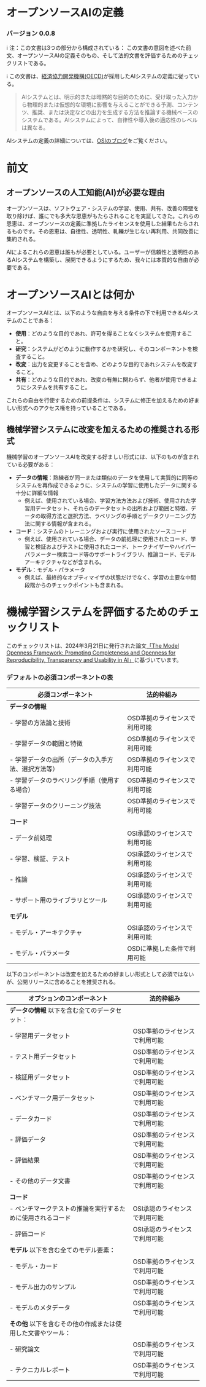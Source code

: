 # オープンソースAIの定義
### バージョン 0.0.8

:information_source: 注：この文書は3つの部分から構成されている： この文書の意図を述べた前文、オープンソースAIの定義そのもの、そして法的文書を評価するためのチェックリストである。

:information_source: この文書は、[経済協力開発機構(OECD)](https://legalinstruments.oecd.org/en/instruments/OECD-LEGAL-0449)が採用したAIシステムの定義に従っている。



> AIシステムとは、明示的または暗黙的な目的のために、受け取った入力から物理的または仮想的な環境に影響を与えることができる予測、コンテンツ、推奨、または決定などの出力を生成する方法を推論する機械ベースのシステムである。AIシステムによって、自律性や導入後の適応性のレベルは異なる。

AIシステムの定義の詳細については、[OSIのブログ](https://blog.opensource.org/open-source-ai-establishing-a-common-ground/)をご覧ください。


# 前文

## オープンソースの人工知能(AI)が必要な理由
オープンソースは、ソフトウェア・システムの学習、使用、共有、改善の障壁を取り除けば、誰にでも多大な恩恵がもたらされることを実証してきた。これらの恩恵は、オープンソースの定義に準拠したライセンスを使用した結果もたらされるものです。その恩恵は、自律性、透明性、軋轢が生じない再利用、共同改善に集約される。

AIによるこれらの恩恵は誰もが必要としている。ユーザーが信頼性と透明性のあるAIシステムを構築し、展開できるようにするため、我々には本質的な自由が必要である。

# オープンソースAIとは何か

オープンソースAIとは、以下のような自由を与える条件の下で利用できるAIシステムのことである：

* **使用**：どのような目的であれ、許可を得ることなくシステムを使用すること。
* **研究**：システムがどのように動作するかを研究し、そのコンポーネントを検査すること。
* **改変**：出力を変更することを含め、どのような目的であれシステムを改変すること。
* **共有**：どのような目的であれ、改変の有無に関わらず、他者が使用できるようにシステムを共有すること。

これらの自由を行使するための前提条件は、システムに修正を加えるための好ましい形式へのアクセス権を持っていることである。

## 機械学習システムに改変を加えるための推奨される形式

機械学習のオープンソースAIを改変する好ましい形式には、以下のものが含まれている必要がある：

* **データの情報**：熟練者が同一または類似のデータを使用して実質的に同等のシステムを再作成できるように、システムの学習に使用したデータに関する十分に詳細な情報
  * 例えば、使用されている場合、学習方法方法および技術、使用された学習用データセット、それらのデータセットの出所および範囲と特徴、データの取得方法と選択方法、ラベリングの手順とデータクリーニング方法に関する情報が含まれる。
* **コード**：システムのトレーニングおよび実行に使用されたソースコード
  * 例えば、使用されている場合、データの前処理に使用されたコード、学習と検証およびテストに使用されたコード、トークナイザーやハイパーパラメーター検索コード等のサポートライブラリ、推論コード、モデルアーキテクチャなどが含まれる。
* **モデル**：モデル・パラメータ
  * 例えば、最終的なオプティマイザの状態だけでなく、学習の主要な中間段階からのチェックポイントも含まれる。


# 機械学習システムを評価するためのチェックリスト

このチェックリストは、2024年3月21日に発行された論文[「The Model Openness Framework: Promoting Completeness and Openness for Reproducibility, Transparency and Usability in AI」](https://arxiv.org/abs/2403.13784)に基づいています。

### デフォルトの必須コンポーネントの表

| 必須コンポーネント     |      法的枠組み          |
| ------------------------| ------------------------------ |
| **データの情報** |
|  - 学習の方法論と技術 | OSD準拠のライセンスで利用可能 |
|  - 学習データの範囲と特徴 | OSD準拠のライセンスで利用可能 |
|  - 学習データの出所（データの入手方法、選択方法等） | OSD準拠のライセンスで利用可能 |
|  - 学習データのラベリング手順（使用する場合） | OSD準拠のライセンスで利用可能 |
|  - 学習データのクリーニング技法 | OSD準拠のライセンスで利用可能 |
| **コード**  |
|  - データ前処理 | OSI承認のライセンスで利用可能 |
|  - 学習、検証、テスト | OSI承認のライセンスで利用可能 |
|  - 推論 | OSI承認のライセンスで利用可能 |
|  - サポート用のライブラリとツール | OSI承認のライセンスで利用可能 |
| **モデル** |
|  - モデル・アーキテクチャ | OSI承認のライセンスで利用可能 |
|  - モデル・パラメータ | OSDに準拠した条件で利用可能 |

以下のコンポーネントは改変を加えるための好ましい形式として必須ではないが、公開リリースに含めることを推奨される。

| オプションのコンポーネント |      法的枠組み          |
|----------------------| ------------------------------ |
| **データの情報** 以下を含む全てのデータセット： |
|  - 学習用データセット | OSD準拠のライセンスで利用可能 |
|  - テスト用データセット | OSD準拠のライセンスで利用可能 |
|  - 検証用データセット | OSD準拠のライセンスで利用可能 |
|  - ベンチマーク用データセット | OSD準拠のライセンスで利用可能 |
|  - データカード | OSD準拠のライセンスで利用可能 |
|  - 評価データ | OSD準拠のライセンスで利用可能 |
|  - 評価結果 | OSD準拠のライセンスで利用可能 |
|  - その他のデータ文書 | OSD準拠のライセンスで利用可能 |
| **コード** |
|  - ベンチマークテストの推論を実行するために使用されるコード | OSI承認のライセンスで利用可能 |
|  - 評価コード | OSI承認のライセンスで利用可能 |
| **モデル** 以下を含む全てのモデル要素： |
|  - モデル・カード | OSD準拠のライセンスで利用可能 |
|  - モデル出力のサンプル | OSD準拠のライセンスで利用可能 |
|  - モデルのメタデータ | OSD準拠のライセンスで利用可能 |
| **その他**  以下を含むその他の作成または使用した文書やツール： |
|  - 研究論文 | OSD準拠のライセンスで利用可能 |
|  - テクニカルレポート | OSD準拠のライセンスで利用可能 |
